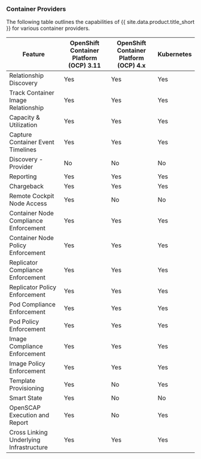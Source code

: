 ### Container Providers

The following table outlines the capabilities of {{ site.data.product.title_short }} for various container providers.

| Feature                                 | OpenShift Container Platform (OCP) 3.11 | OpenShift Container Platform (OCP) 4.x | Kubernetes |
| --------------------------------------- | --------------------------------------- |--------------------------------------- | ---------- |
| Relationship Discovery                  | Yes                                     | Yes                                    | Yes        |
| Track Container Image Relationship      | Yes                                     | Yes                                    | Yes        |
| Capacity & Utilization                  | Yes                                     | Yes                                    | Yes        |
| Capture Container Event Timelines       | Yes                                     | Yes                                    | Yes        |
| Discovery - Provider                    | No                                      | No                                     | No         |
| Reporting                               | Yes                                     | Yes                                    | Yes        |
| Chargeback                              | Yes                                     | Yes                                    | Yes        |
| Remote Cockpit Node Access              | Yes                                     | No                                     | No         |
| Container Node Compliance Enforcement   | Yes                                     | Yes                                    | Yes        |
| Container Node Policy Enforcement       | Yes                                     | Yes                                    | Yes        |
| Replicator Compliance Enforcement       | Yes                                     | Yes                                    | Yes        |
| Replicator Policy Enforcement           | Yes                                     | Yes                                    | Yes        |
| Pod Compliance Enforcement              | Yes                                     | Yes                                    | Yes        |
| Pod Policy Enforcement                  | Yes                                     | Yes                                    | Yes        |
| Image Compliance Enforcement            | Yes                                     | Yes                                    | Yes        |
| Image Policy Enforcement                | Yes                                     | Yes                                    | Yes        |
| Template Provisioning                   | Yes                                     | No                                     | Yes        |
| Smart State                             | Yes                                     | No                                     | No         |
| OpenSCAP Execution and Report           | Yes                                     | No                                     | Yes        |
| Cross Linking Underlying Infrastructure | Yes                                     | Yes                                    | Yes        |
